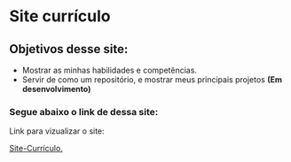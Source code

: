 # Site currículo

## Objetivos desse site:

* Mostrar as minhas habilidades e competências.
* Servir de como um repositório, e mostrar meus principais projetos **(Em desenvolvimento)**

 ### Segue abaixo o link de dessa site:

Link para vizualizar o site: 


[Site-Currículo.](https://rafael-2690.github.io/Site-curr-culo/)
